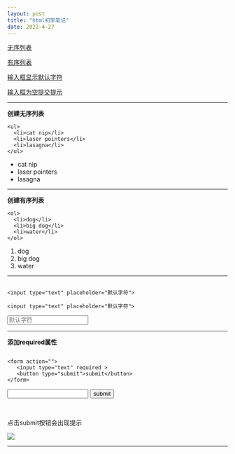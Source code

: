 ```yaml
---
layout: post
title: "html初学笔记"
date: 2022-4-27 
---
```



<a href="#wx-list">无序列表</a>

<a href="#yx-list">有序列表</a>

<a href="#input-default-font">输入框显示默认字符</a>

<a href="#input-null">输入框为空提交提示</a>



---


<div id="wx-list">    

**创建无序列表**    

```
<ul>
  <li>cat nip</li>
  <li>laser pointers</li>
  <li>lasagna</li>
</ul>
```	

  <ul>
    <li>cat nip</li>
    <li>laser pointers</li>
    <li>lasagna</li>
  </ul>
        
        
</div>

___

<div id="yx-list">

**创建有序列表**    


```
<ol>
  <li>dog</li>
  <li>big dog</li>
  <li>water</li>
</ol>
```

  <ol>
    <li>dog</li>
    <li>big dog</li>
    <li>water</li>
  </ol>
  
</div>

---

<div id="input-default-font">

```

<input type="text" placeholder="默认字符">
```
    <input type="text" placeholder="默认字符">
<input type="text" placeholder="默认字符">

</div>

___

<div id="input-null">

**添加required属性**

```

<form action="">
   <input type="text" required >
   <button type="submit">submit</button>
</form>

```

<form action="">
   <input type="text" required />
   <button type="submit">submit</button>
   
</form>

<br />

点击submit按钮会出现提示

<img src="https://bayimg.com/c1a54aad2b4c50f025b0f453c17abd85c8adfe6f.jpg">

---    


</div>